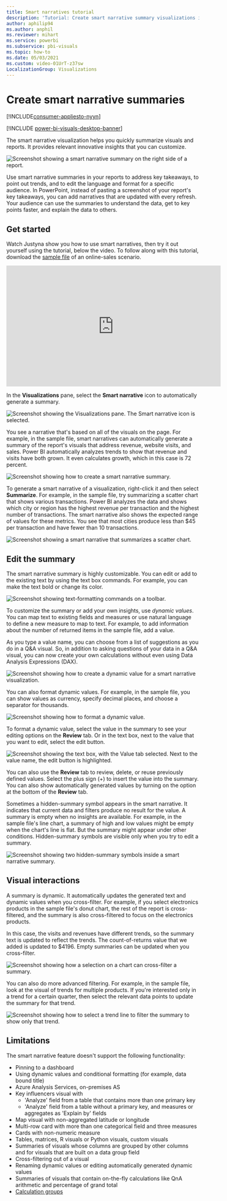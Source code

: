 ```yaml
---
title: Smart narratives tutorial
description: 'Tutorial: Create smart narrative summary visualizations in Power BI'
author: aphilip94
ms.author: anphil
ms.reviewer: mihart
ms.service: powerbi
ms.subservice: pbi-visuals
ms.topic: how-to
ms.date: 05/03/2021
ms.custom: video-01UrT-z37sw
LocalizationGroup: Visualizations
---
```

# Create smart narrative summaries

[!INCLUDE[consumer-appliesto-nyyn](../includes/consumer-appliesto-nyyn.md)]    

[!INCLUDE [power-bi-visuals-desktop-banner](../includes/power-bi-visuals-desktop-banner.md)]

The smart narrative visualization helps you quickly summarize visuals and reports. It provides relevant innovative insights that you can customize.

![Screenshot showing a smart narrative summary on the right side of a report.](media/power-bi-visualization-smart-narratives/1.png)

Use smart narrative summaries in your reports to address key takeaways, to point out trends, and to edit the language and format for a specific audience. In PowerPoint, instead of pasting a screenshot of your report's key takeaways, you can add narratives that are updated with every refresh. Your audience can use the summaries to understand the data, get to key points faster, and explain the data to others.

## Get started 
Watch Justyna show you how to use smart narratives, then try it out yourself using the tutorial, below the video.  To follow along with this tutorial, download the [sample file](https://github.com/microsoft/powerbi-desktop-samples/blob/main/Monthly%20Desktop%20Blog%20Samples/2020/2020SU09%20Blog%20Demo%20-%20September.pbix) of an online-sales scenario.

<iframe width="560" height="315" src="https://www.youtube.com/embed/01UrT-z37sw" frameborder="0" allow="accelerometer; autoplay; clipboard-write; encrypted-media; gyroscope; picture-in-picture" allowfullscreen></iframe>

In the **Visualizations** pane, select the **Smart narrative** icon to automatically generate a summary.

![Screenshot showing the Visualizations pane. The Smart narrative icon is selected.](media/power-bi-visualization-smart-narratives/3.png)

You see a narrative that's based on all of the visuals on the page. For example, in the sample file, smart narratives can automatically generate a summary of the report's visuals that address revenue, website visits, and sales. Power BI automatically analyzes trends to show that revenue and visits have both grown. It even calculates growth, which in this case is 72 percent.
 
![Screenshot showing how to create a smart narrative summary.](media/power-bi-visualization-smart-narratives/4.gif)
 
To generate a smart narrative of a visualization, right-click it and then select **Summarize**. For example, in the sample file, try summarizing a scatter chart that shows various transactions. Power BI analyzes the data and shows which city or region has the highest revenue per transaction and the highest number of transactions. The smart narrative also shows the expected range of values for these metrics. You see that most cities produce less than $45 per transaction and have fewer than 10 transactions.
 
  
![Screenshot showing a smart narrative that summarizes a scatter chart.](media/power-bi-visualization-smart-narratives/5.gif)
 
## Edit the summary
 
The smart narrative summary is highly customizable. You can edit or add to the existing text by using the text box commands. For example, you can make the text bold or change its color.
 
![Screenshot showing text-formatting commands on a toolbar.](media/power-bi-visualization-smart-narratives/6.png)
  
To customize the summary or add your own insights, use *dynamic values*. You can map text to existing fields and measures or use natural language to define a new measure to map to text. For example, to add information about the number of returned items in the sample file, add a value. 

As you type a value name, you can choose from a list of suggestions as you do in a Q&A visual. So, in addition to asking questions of your data in a Q&A visual, you can now create your own calculations without even using Data Analysis Expressions (DAX). 
  
![Screenshot showing how to create a dynamic value for a smart narrative visualization.](media/power-bi-visualization-smart-narratives/7.gif)
  
You can also format dynamic values. For example, in the sample file, you can show values as currency, specify decimal places, and choose a separator for thousands. 
   
![Screenshot showing how to format a dynamic value.](media/power-bi-visualization-smart-narratives/8.gif)
   
To format a dynamic value, select the value in the summary to see your editing options on the **Review** tab. Or in the text box, next to the value that you want to edit, select the edit button. 
   
![Screenshot showing the text box, with the Value tab selected. Next to the value name, the edit button is highlighted.](media/power-bi-visualization-smart-narratives/9.png)
   
You can also use the **Review** tab to review, delete, or reuse previously defined values. Select the plus sign (+) to insert the value into the summary. You can also show automatically generated values by turning on the option at the bottom of the **Review** tab.

Sometimes a hidden-summary symbol appears in the smart narrative. It indicates that current data and filters produce no result for the value. A summary is empty when no insights are available. For example, in the sample file's line chart, a summary of high and low values might be empty when the chart's line is flat. But the summary might appear under other conditions. Hidden-summary symbols are visible only when you try to edit a summary.


![Screenshot showing two hidden-summary symbols inside a smart narrative summary.](media/power-bi-visualization-smart-narratives/10.png)
   
## Visual interactions
A summary is dynamic. It automatically updates the generated text and dynamic values when you cross-filter. For example, if you select electronics products in the sample file's donut chart, the rest of the report is cross-filtered, and the summary is also cross-filtered to focus on the electronics products.  

In this case, the visits and revenues have different trends, so the summary text is updated to reflect the trends. The count-of-returns value that we added is updated to $4196. Empty summaries can be updated when you cross-filter.
   
![Screenshot showing how a selection on a chart can cross-filter a summary.](media/power-bi-visualization-smart-narratives/11.gif)
   
You can also do more advanced filtering. For example, in the sample file, look at the visual of trends for multiple products. If you're interested only in a trend for a certain quarter, then select the relevant data points to update the summary for that trend.
   
![Screenshot showing how to select a trend line to filter the summary to show only that trend.](media/power-bi-visualization-smart-narratives/12.gif)
   
## Limitations

The smart narrative feature doesn't support the following functionality:
- Pinning to a dashboard 
- Using dynamic values and conditional formatting (for example, data bound title)
- Azure Analysis Services, on-premises AS
- Key influencers visual with
    - 'Analyze' field from a table that contains more than one primary key 
    - 'Analyze' field from a table without a primary key, and measures or aggregates as 'Explain by' fields
- Map visual with non-aggregated latitude or longitude
- Multi-row card with more than one categorical field and three measures
- Cards with non-numeric measure
- Tables, matrices, R visuals or Python visuals, custom visuals 
- Summaries of visuals whose columns are grouped by other columns and for visuals that are built on a data group field 
- Cross-filtering out of a visual
- Renaming dynamic values or editing automatically generated dynamic values
- Summaries of visuals that contain on-the-fly calculations like QnA arithmetic and percentage of grand total 
- [Calculation groups](/analysis-services/tabular-models/calculation-groups)

   


